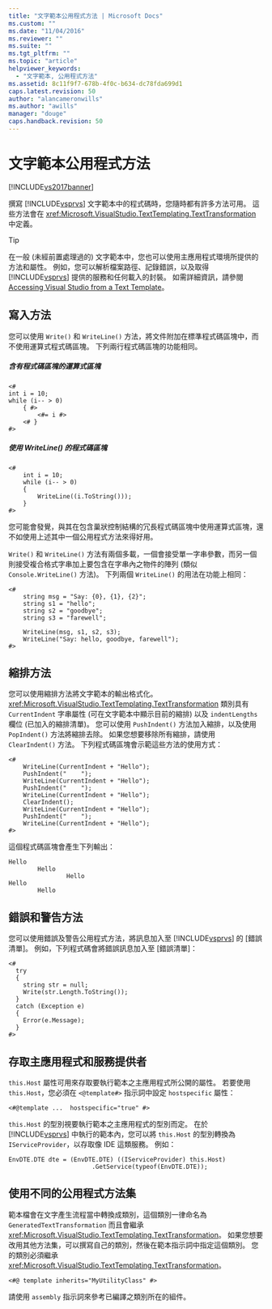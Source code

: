 ```yaml
---
title: "文字範本公用程式方法 | Microsoft Docs"
ms.custom: ""
ms.date: "11/04/2016"
ms.reviewer: ""
ms.suite: ""
ms.tgt_pltfrm: ""
ms.topic: "article"
helpviewer_keywords: 
  - "文字範本, 公用程式方法"
ms.assetid: 8c11f9f7-678b-4f0c-b634-dc78fda699d1
caps.latest.revision: 50
author: "alancameronwills"
ms.author: "awills"
manager: "douge"
caps.handback.revision: 50
---
```

# 文字範本公用程式方法
[!INCLUDE[vs2017banner](../code-quality/includes/vs2017banner.md)]

撰寫 [!INCLUDE[vsprvs](../code-quality/includes/vsprvs_md.md)] 文字範本中的程式碼時，您隨時都有許多方法可用。  這些方法會在 <xref:Microsoft.VisualStudio.TextTemplating.TextTransformation> 中定義。  
  
> [!TIP]
>  在一般 \(未經前置處理過的\) 文字範本中，您也可以使用主應用程式環境所提供的方法和屬性。  例如，您可以解析檔案路徑、記錄錯誤，以及取得 [!INCLUDE[vsprvs](../code-quality/includes/vsprvs_md.md)] 提供的服務和任何載入的封裝。  如需詳細資訊，請參閱[Accessing Visual Studio from a Text Template](http://msdn.microsoft.com/zh-tw/0556f20c-fef4-41a9-9597-53afab4ab9e4)。  
  
## 寫入方法  
 您可以使用 `Write()` 和 `WriteLine()` 方法，將文件附加在標準程式碼區塊中，而不使用運算式程式碼區塊。  下列兩行程式碼區塊的功能相同。  
  
##### 含有程式碼區塊的運算式區塊  
  
```  
<#  
int i = 10;  
while (i-- > 0)  
    { #>  
        <#= i #>  
    <# }  
#>  
```  
  
##### 使用 WriteLine\(\) 的程式碼區塊  
  
```  
<#   
    int i = 10;  
    while (i-- > 0)  
    {   
        WriteLine((i.ToString()));  
    }  
#>  
```  
  
 您可能會發覺，與其在包含巢狀控制結構的冗長程式碼區塊中使用運算式區塊，還不如使用上述其中一個公用程式方法來得好用。  
  
 `Write()` 和 `WriteLine()` 方法有兩個多載，一個會接受單一字串參數，而另一個則接受複合格式字串加上要包含在字串內之物件的陣列 \(類似 `Console.WriteLine()` 方法\)。  下列兩個 `WriteLine()` 的用法在功能上相同：  
  
```  
<#  
    string msg = "Say: {0}, {1}, {2}";  
    string s1 = "hello";  
    string s2 = "goodbye";  
    string s3 = "farewell";  
  
    WriteLine(msg, s1, s2, s3);  
    WriteLine("Say: hello, goodbye, farewell");  
#>   
```  
  
## 縮排方法  
 您可以使用縮排方法將文字範本的輸出格式化。  <xref:Microsoft.VisualStudio.TextTemplating.TextTransformation> 類別具有 `CurrentIndent` 字串屬性 \(可在文字範本中顯示目前的縮排\) 以及 `indentLengths` 欄位 \(已加入的縮排清單\)。  您可以使用 `PushIndent()` 方法加入縮排，以及使用 `PopIndent()` 方法將縮排去除。  如果您想要移除所有縮排，請使用 `ClearIndent()` 方法。  下列程式碼區塊會示範這些方法的使用方式：  
  
```  
<#  
    WriteLine(CurrentIndent + "Hello");  
    PushIndent("    ");  
    WriteLine(CurrentIndent + "Hello");  
    PushIndent("    ");  
    WriteLine(CurrentIndent + "Hello");  
    ClearIndent();  
    WriteLine(CurrentIndent + "Hello");  
    PushIndent("    ");  
    WriteLine(CurrentIndent + "Hello");  
#>  
```  
  
 這個程式碼區塊會產生下列輸出：  
  
```  
Hello  
        Hello  
                Hello  
Hello  
        Hello  
```  
  
## 錯誤和警告方法  
 您可以使用錯誤及警告公用程式方法，將訊息加入至 [!INCLUDE[vsprvs](../code-quality/includes/vsprvs_md.md)] 的 \[錯誤清單\]。  例如，下列程式碼會將錯誤訊息加入至 \[錯誤清單\]：  
  
```  
<#  
  try  
  {  
    string str = null;  
    Write(str.Length.ToString());  
  }  
  catch (Exception e)  
  {  
    Error(e.Message);  
  }  
#>    
```  
  
## 存取主應用程式和服務提供者  
 `this.Host` 屬性可用來存取要執行範本之主應用程式所公開的屬性。  若要使用 `this.Host`，您必須在 `<@template#>` 指示詞中設定 `hostspecific` 屬性：  
  
 `<#@template ...  hostspecific="true" #>`  
  
 `this.Host` 的型別視要執行範本之主應用程式的型別而定。  在於 [!INCLUDE[vsprvs](../code-quality/includes/vsprvs_md.md)] 中執行的範本內，您可以將 `this.Host` 的型別轉換為 `IServiceProvider`，以存取像 IDE 這類服務。  例如：  
  
```  
EnvDTE.DTE dte = (EnvDTE.DTE) ((IServiceProvider) this.Host)  
                       .GetService(typeof(EnvDTE.DTE));  
```  
  
## 使用不同的公用程式方法集  
 範本檔會在文字產生流程當中轉換成類別，這個類別一律命名為 `GeneratedTextTransformation` 而且會繼承 <xref:Microsoft.VisualStudio.TextTemplating.TextTransformation>。  如果您想要改用其他方法集，可以撰寫自己的類別，然後在範本指示詞中指定這個類別。  您的類別必須繼承 <xref:Microsoft.VisualStudio.TextTemplating.TextTransformation>。  
  
```  
<#@ template inherits="MyUtilityClass" #>  
```  
  
 請使用 `assembly` 指示詞來參考已編譯之類別所在的組件。